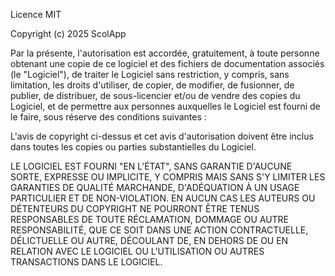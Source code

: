 Licence MIT

Copyright (c) 2025 ScolApp

Par la présente, l'autorisation est accordée, gratuitement, à toute personne obtenant une copie de ce logiciel et des fichiers de documentation associés (le "Logiciel"), de traiter le Logiciel sans restriction, y compris, sans limitation, les droits d'utiliser, de copier, de modifier, de fusionner, de publier, de distribuer, de sous-licencier et/ou de vendre des copies du Logiciel, et de permettre aux personnes auxquelles le Logiciel est fourni de le faire, sous réserve des conditions suivantes :

L'avis de copyright ci-dessus et cet avis d'autorisation doivent être inclus dans toutes les copies ou parties substantielles du Logiciel.

LE LOGICIEL EST FOURNI "EN L'ÉTAT", SANS GARANTIE D'AUCUNE SORTE, EXPRESSE OU IMPLICITE, Y COMPRIS MAIS SANS S'Y LIMITER LES GARANTIES DE QUALITÉ MARCHANDE, D'ADÉQUATION À UN USAGE PARTICULIER ET DE NON-VIOLATION. EN AUCUN CAS LES AUTEURS OU DÉTENTEURS DU COPYRIGHT NE POURRONT ÊTRE TENUS RESPONSABLES DE TOUTE RÉCLAMATION, DOMMAGE OU AUTRE RESPONSABILITÉ, QUE CE SOIT DANS UNE ACTION CONTRACTUELLE, DÉLICTUELLE OU AUTRE, DÉCOULANT DE, EN DEHORS DE OU EN RELATION AVEC LE LOGICIEL OU L'UTILISATION OU AUTRES TRANSACTIONS DANS LE LOGICIEL.
